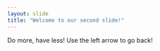 ```yaml
---
layout: slide
title: "Welcome to our second slide!"
---
```

Do more, have less!
Use the left arrow to go back!
